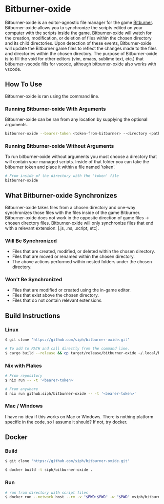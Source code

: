 # Bitburner-oxide
Bitburner-oxide is an editor-agnostic file manager for the game [Bitburner](https://github.com/danielyxie/bitburner).
Bitburner-oxide allows you to synchronize the scripts edited on your computer with the scripts inside the game.
Bitburner-oxide will watch for the creation, modification, or deletion of files within the chosen directory and its
child directories. Upon detection of these events, Bitburner-oxide will update the Bitburner game files to reflect
the changes made to the files and directories within the chosen directory.
The purpose of Bitburner-oxide is to fill the void for other editors (vim, emacs, sublime text, etc.) that
[bitburner-vscode](https://github.com/bitburner-official/bitburner-vscode) fills for vscode, although bitburner-oxide
also works with vscode.

## How To Use
Bitburner-oxide is ran using the command line.

### Running Bitburner-oxide With Arguments
Bitburner-oxide can be ran from any location by supplying the optional arguments.
```bash
bitburner-oxide --bearer-token <token-from-bitburner> --directory <path/to/directory>
```

### Running Bitburner-oxide Without Arguments
To run bitburner-oxide without arguments you must choose a directory that will contain your managed scripts. Inside of
that folder you can take the bitburner token and place it within a file named 'token'.
```bash
# From inside of the directory with the 'token' file
bitburner-oxide
```

## What Bitburner-oxide Synchronizes
Bitburner-oxide takes files from a chosen directory and one-way synchronizes those files with the files inside of the
game Bitburner. Bitburner-oxide does not work in the opposite direction of game files -> chosen directory files.
Bitburner-oxide will only synchronize files that end with a relevant extension: [.js, .ns, .script, etc].

### Will Be Synchronized
 - Files that are created, modified, or deleted within the chosen directory.
 - Files that are moved or renamed within the chosen directory.
 - The above actions performed within nested folders under the chosen directory.

### Won't Be Synchronized
 - Files that are modified or created using the in-game editor.
 - Files that exist above the chosen directory.
 - Files that do not contain relevant extensions.

## Build Instructions
### Linux
```bash
$ git clone 'https://github.com/siph/bitburner-oxide.git'
```
```bash
# To add to PATH and call directly from the command line.
$ cargo build --release && cp target/release/bitburner-oxide ~/.local/bin/
```

### Nix with Flakes
```bash
# From repository
$ nix run -- -t '<bearer-token>'
```
```bash
# From anywhere
$ nix run github:siph/bitburner-oxide -- -t '<bearer-token>'
```

### Mac / Windows
I have no idea if this works on Mac or Windows. There is nothing platform specific in the code, so I assume it should?
If not, try docker.

## Docker
### Build
```bash
$ git clone 'https://github.com/siph/bitburner-oxide.git'
```
```bash
$ docker build -t siph/bitburner-oxide .
```

### Run
```bash
# run from directory with script files
$ docker run --network host --rm -v "$PWD:$PWD" -w "$PWD" xsiph/bitburner-oxide -t '<bearer-token>'
```
